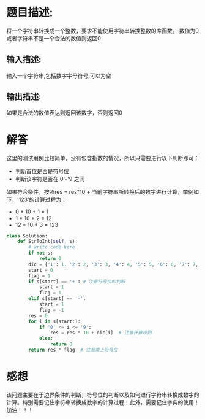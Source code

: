 # 题目描述:

将一个字符串转换成一个整数，要求不能使用字符串转换整数的库函数。 数值为0或者字符串不是一个合法的数值则返回0

## 输入描述:

输入一个字符串,包括数字字母符号,可以为空

## 输出描述:

如果是合法的数值表达则返回该数字，否则返回0

# 解答

这里的测试用例比较简单，没有包含指数的情况，所以只需要进行以下判断即可：
* 判断首位是否是符号位
* 判断该字符是否在'0'-'9'之间

如果符合条件，按照res = res*10 + 当前字符串所转换后的数字进行计算，举例如下，'123'的计算过程为：
* 0 * 10 + 1 = 1
* 1 * 10 + 2 = 12
* 12 * 10 + 3 = 123

```python
class Solution:
    def StrToInt(self, s):
        # write code here
        if not s:
            return 0
        dic = {'1': 1, '2': 2, '3': 3, '4': 4, '5': 5, '6': 6, '7': 7, '8': 8, '9': 9, '0': 0}   # 注意字典的使用
        start = 0
        flag = 1
        if s[start] == '+': # 注意符号位的判断
            start = 1
            flag = 1
        elif s[start] == '-':
            start = 1
            flag = -1
        res = 0
        for i in s[start:]:
            if '0' <= i <= '9':
                res = res * 10 + dic[i]  # 注意计算规则
            else:
                return 0
        return res * flag  # 注意乘上符号位
```

# 感想

该问题主要在于边界条件的判断，符号位的判断以及如何进行字符串转换成数字的计算。特别需要记住字符串转换成数字的计算过程！此外，需要记住字典的使用！加油！！！
